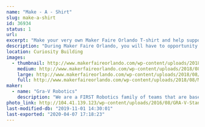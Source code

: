 ```yaml
---
name: "Make - A - Shirt"
slug: make-a-shirt
id: 36934
status: 1
url: 
excerpt: "Make your very own Maker Faire Orlando T-shirt and help support local robotics teams in the process."
description: "During Maker Faire Orlando, you will have to opportunity to make your own screen printed t-shirt.  We will walk you through the process of setting up and screen printing your own shirt with this years Maker Faire Orlando art work."
location: Curiosity Building
images:
  - thumbnail: http://www.makerfaireorlando.com/wp-content/uploads/2018/08/MAke-a-shirt3.jpg
    medium: http://www.makerfaireorlando.com/wp-content/uploads/2018/08/MAke-a-shirt3.jpg
    large: http://www.makerfaireorlando.com/wp-content/uploads/2018/08/MAke-a-shirt3.jpg
    full: http://www.makerfaireorlando.com/wp-content/uploads/2018/08/MAke-a-shirt3.jpg
maker:
  - name: "Gra-V Robotics"
    description: "We are a FIRST Robotics family of teams that are based in Central Florida.  Our teams, we are open to students in grade K-12 from around Orlando who would like to participate in robotics.  Joins us and have fun #morethanrobots #5816pitcrew #gravtrain"
photo_link: http://104.41.139.123/wp-content/uploads/2016/08/GRA-V-Standard-791x1024.png
last-modified-db: "2019-11-01 14:30:01"
last-exported: "2020-04-07 17:18:23"
---
```

